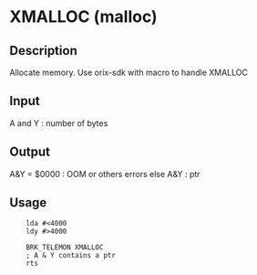 # XMALLOC (malloc)

## Description

Allocate memory. Use orix-sdk with macro to handle XMALLOC

## Input

A and Y : number of bytes

## Output

A&Y = $0000 : OOM or others errors
else
A&Y : ptr

## Usage

``` ca65
    lda #<4000
    ldy #>4000

    BRK_TELEMON XMALLOC
    ; A & Y contains a ptr
    rts

```